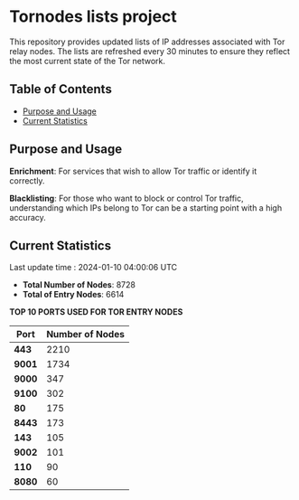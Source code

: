 # Tornodes lists project

This repository provides updated lists of IP addresses associated with Tor relay nodes. The lists are refreshed every 30 minutes to ensure they reflect the most current state of the Tor network.

## Table of Contents

- [Purpose and Usage](#purpose-and-usage)
- [Current Statistics](#current-statistics)


## Purpose and Usage

**Enrichment**: For services that wish to allow Tor traffic or identify it correctly.

**Blacklisting**: For those who want to block or control Tor traffic, understanding which IPs belong to Tor can be a starting point with a high accuracy.

## Current Statistics

Last update time : 2024-01-10 04:00:06 UTC

- **Total Number of Nodes**: 8728
- **Total of Entry Nodes**: 6614

**TOP 10 PORTS USED FOR TOR ENTRY NODES**

| **Port** | **Number of Nodes** |
|------|-----------------|
| **443**   | 2210  |
| **9001**   | 1734  |
| **9000**   | 347  |
| **9100**   | 302  |
| **80**   | 175  |
| **8443**   | 173  |
| **143**   | 105  |
| **9002**   | 101  |
| **110**   | 90  |
| **8080**   | 60  |

